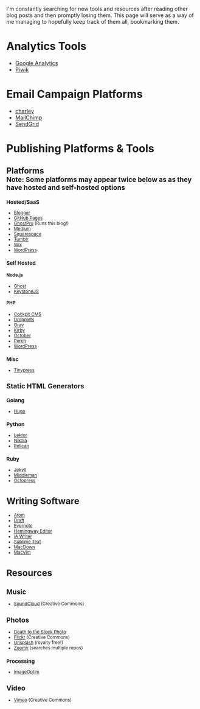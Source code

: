 I'm constantly searching for new tools and resources after reading other blog posts and then promptly losing them. This page will serve as a way of me managing to hopefully keep track of them all, bookmarking them.

# Analytics Tools

 * [Google Analytics](http://www.google.com/analytics/ "Google Analytics - Mobile, Premium and Free Website Analytics – Google")
 * [Piwik](https://piwik.org/ "Piwik - Free Web Analytics Software")

# Email Campaign Platforms
 * [charley](https://charley.io/ "Charley Email Marketing &#8211; Beautiful Email Marketing Made Simple")
 * [MailChimp](http://mailchimp.com/ "MailChimp email marketing")
 * [SendGrid](https://sendgrid.com/ "SendGrid - Marketing &amp; Transactional Email Service")

# Publishing Platforms & Tools
## Platforms <br><small>**Note:** Some platforms may appear twice below as as they have hosted and self-hosted options
### Hosted/SaaS
 * [Blogger](https://www.blogger.com/ "Blogger")
 * [GitHub Pages](https://pages.github.com/ "GitHub Pages")
 * [GhostPro](https://ghost.org/ "Ghost - Just a blogging platform") (Runs this blog!)
 * [Medium](https://medium.com/ "Medium")
 * [Squarespace](https://www.squarespace.com/ "Build a Website - Squarespace")
 * [Tumblr](https://www.tumblr.com/ "Sign up | Tumblr")
 * [Wix](http://www.wix.com/ "Free Website Builder | Create a Free Website | WIX.com")
 * [WordPress](https://wordpress.com/ "WordPress.com: Create a free website or blog")

### Self Hosted
#### Node.js
 * [Ghost](https://ghost.org/ "Ghost - Just a blogging platform")
 * [KeystoneJS](http://keystonejs.com/ "KeystoneJS &middot; Node.js cms and web application platform built on Express and MongoDB")

#### PHP
 * [Cockpit CMS](http://getcockpit.com/ "Cockpit CMS")
 * [Dropplets](https://github.com/Circa75/dropplets "Circa75/dropplets · GitHub")
 * [Grav](https://getgrav.org "Grav - A Modern Flat-File CMS")
 * [Kirby](http://getkirby.com/ "Kirby is a file-based cms | Kirby")
 * [October](http://octobercms.com/ "October CMS")
 * [Perch](https://grabaperch.com/ "Perch - The really little content management system (CMS)")
 * [WordPress](https://wordpress.org/ "WordPress &#8250; Blog Tool, Publishing Platform, and CMS")

### Misc
 * [Tinypress](https://tinypress.co/ "Create and easily manage your blog on Github &middot; Tinypress")

## Static HTML Generators
### Golang
 * [Hugo](https://gohugo.io/ "Hugo :: A fast and modern static website engine")

### Python
 * [Lektor](https://www.getlektor.com/ "Welcome | Lektor Static Content Management System")
 * [Nikola](https://getnikola.com/ "Static Site Generator | Nikola")
 * [Pelican](http://blog.getpelican.com/ "Pelican Static Site Generator, Powered by Python")

### Ruby
 * [Jekyll](https://jekyllrb.com/ "Jekyll &bull; Simple, blog-aware, static sites")
 * [Middleman](https://middlemanapp.com/ "Middleman: Hand-crafted frontend development")
 * [Octopress](http://octopress.org/ "Octopress")

# Writing Software
 * [Atom](https://atom.io/ "Atom")
 * [Draft](https://draftin.com/ "Draft. Write Better.")
 * [Evernote](https://evernote.com/ "The workspace for your life’s work | Evernote")
 * [Hemingway Editor](http://www.hemingwayapp.com/ "Hemingway Editor")
 * [iA Writer](https://ia.net/writer "iA Writer | iA")  
 * [Sublime Text](http://www.sublimetext.com/ "Sublime Text: The text editor you'll fall in love with")
 * [MacDown](http://macdown.uranusjr.com "MacDown: The open source Markdown editor for OS X.")
 * [MacVim](https://github.com/b4winckler/macvim "b4winckler/macvim · GitHub")

# Resources

## Music

 * [SoundCloud](https://soundcloud.com/search/sounds/?filter.license=to_share "SoundCloud") (Creative Commons)

## Photos

 * [Death to the Stock Photo](http://deathtothestockphoto.com/ "home - Death to the Stock Photo")
 * [Flickr](https://www.flickr.com/creativecommons/ 'Flickr: Creative Commons') (Creative Commons)
 * [Unsplash](https://unsplash.com) (royalty free!)
 * [Zoomy](http://zoommyapp.com/ "Zoommy") (searches multiple repos)

### Processing
 * [ImageOptim](https://imageoptim.com "ImageOptim — better Save for Web")

## Video

 * [Vimeo](https://vimeo.com/creativecommons "Creative Commons on Vimeo") (Creative Commons)
